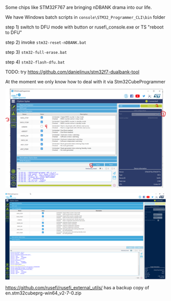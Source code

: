 Some chips like STM32F767 are bringing nDBANK drama into our life.

We have Windows batch scripts in ``console\STM32_Programmer_CLI\bin`` folder

step 1) switch to DFU mode with button or rusefi_console.exe or TS "reboot to DFU"

step 2) invoke ``stm32-reset-nDBANK.bat``

step 3) ``stm32-full-erase.bat``

step 4) ``stm32-flash-dfu.bat``


TODO: try https://github.com/danielinux/stm32f7-dualbank-tool

At the moment we only know how to deal with it via Stm32CubeProgrammer

![x](HOWTO/nDBANK/stm32prog-steps.png)

![x](HOWTO/nDBANK/stm32prog-result.png)


https://github.com/rusefi/rusefi_external_utils/ has a backup copy of en.stm32cubeprg-win64_v2-7-0.zip